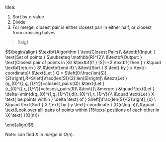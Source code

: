 
Idea: 
1. Sort by $x$-value
2. Divide 
3. For merge, closest pair is either closest pair in either half, or closest from crossing halves

>[!alg]

$$\begin{align}
&\textbf{Algorithm } \text{Closest Pairs}\\
&\textbf{Input: } \text{Set of points } S\subseteq \mathbb{R}^{2}\\
&\textbf{Output: } \text{Closest pair of points in }S\\
&\textbf{If } |S|==2 \textbf{ then:} \\
&\quad \textbf{return } S\\
&\textbf{end if} \\
&\text{Sort } S \text{ by } x \text{-coordinate}\\
&\text{Let } Q = S\left[0:\frac{len(S)}{2}\right],R=S\left[\frac{len(S)}{2}:len(S)\right]\\
&\text{Let }(q_{0}^{*},q_{1}^{*})=closest\_pairs(Q)\\
&\text{Let }(r_{0}^{*},r_{1}^{*})=closest\_pairs(R)\\
&\text{}\\
&merge: \\
&\quad \text{Let } \delta=\min\{d(q_{0}^{*},q_{1}^{*}),d(r_{0}^{*},r_{1}^{*})\}\\
&\quad \text{Let } X \text{ be points within } \delta \text{ of } S\left[\frac{len(S)}{2}\right]_{x} \\
&\quad \text{Sort } X \text{ by } y \text{-coordinate } (O(n\log n))\\
&\quad \text{Look over alll pairs of points within }15\text{ positions of each other in }X \text{ }(O(n))\\

\end{align}$$

Note: can find $X$ in $merge$ in $O(n)$.